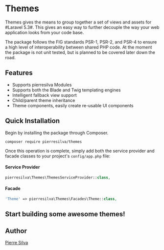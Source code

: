 Themes
==================
Themes gives the means to group together a set of views and assets for #Laravel 5.3#. 
This gives an easy way to further decouple the way your web application looks from your code base.

The package follows the FIG standards PSR-1, PSR-2, and PSR-4 to ensure a high level of interoperability between shared PHP code. At the moment the package is not unit tested, but is planned to be covered later down the road.

Features
--------
- Supports pierresilva Modules
- Supports both the Blade and Twig templating engines
- Intelligent fallback view support
- Child/parent theme inheritance
- Theme components, easily create re-usable UI components

Quick Installation
------------------
Begin by installing the package through Composer.

```
composer require pierresilva/themes
```

Once this operation is complete, simply add both the service provider and facade classes to your project's `config/app.php` file:

#### Service Provider
```php
pierresilva\Themes\ThemesServiceProvider::class,
```

#### Facade
```php
'Theme' => pierresilva\Themes\Facades\Theme::class,
```

## Start building some awesome themes!

## Author

[Pierre Silva](http://www.lab3studio.com)